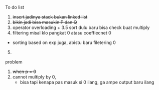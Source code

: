 To do list

1. ~~insert jadinya stack bukan linked list~~
2. ~~bikin jadi bisa masukin P dan Q~~
3. operator overloading +
3.5 sort dulu baru bisa check buat multiply
4. filtering misal klo pangkat 0 atasu coeffiecnet 0 
 - sorting based on exp juga, abistu baru filetering 0 
5. 

problem
1. ~~when p = 0~~
2. cannot multiply by 0,
    - bisa tapi kenapa pas masuk si 0 ilang, ga ampe output baru ilang



